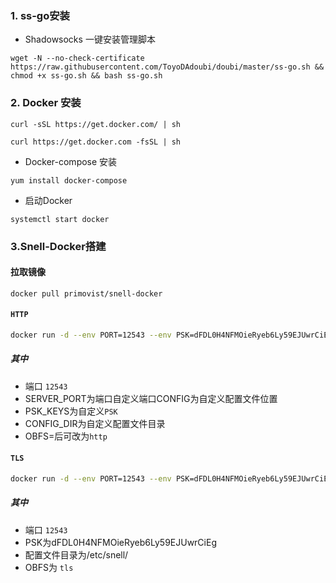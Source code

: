 

### 1. ss-go安装
* Shadowsocks 一键安装管理脚本

`wget -N --no-check-certificate https://raw.githubusercontent.com/ToyoDAdoubi/doubi/master/ss-go.sh && chmod +x ss-go.sh && bash ss-go.sh`

### 2. Docker 安装

`curl -sSL https://get.docker.com/ | sh`

`curl https://get.docker.com -fsSL | sh`

* Docker-compose 安装

`yum install docker-compose`

* 启动Docker

`systemctl start docker`

### 3.Snell-Docker搭建
####  **拉取镜像**

```docker
docker pull primovist/snell-docker
```

####  **`HTTP`**

```bash
docker run -d --env PORT=12543 --env PSK=dFDL0H4NFMOieRyeb6Ly59EJUwrCiEg --env OBFS=http -p 12543:12543 -p 12543:12543/udp --name snell-server -v /etc/snell/:/etc/snell/ --restart=always primovist/snell-docker
```

##### **其中**

- 端口 `12543`
- SERVER_PORT为端口自定义端口CONFIG为自定义配置文件位置
- PSK_KEYS为自定义`PSK`
- CONFIG_DIR为自定义配置文件目录
- OBFS=后可改为`http`

 #### **`TLS`**

```bash
docker run -d --env PORT=12543 --env PSK=dFDL0H4NFMOieRyeb6Ly59EJUwrCiEg --env OBFS=tls -p 12543:12543 -p 12543:12543/udp --name snell-server -v /etc/snell/:/etc/snell/ --restart=always primovist/snell-docker
```

##### **其中**

- 端口 `12543`
- PSK为dFDL0H4NFMOieRyeb6Ly59EJUwrCiEg
- 配置文件目录为/etc/snell/
- OBFS为 `tls`
